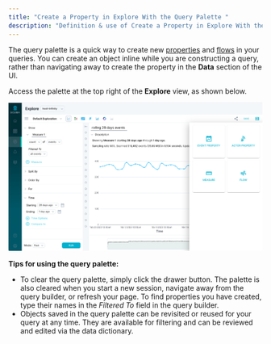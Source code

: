 ```yaml
---
title: "Create a Property in Explore With the Query Palette "
description: "Definition & use of Create a Property in Explore With the Query Palette "
---
```

The query palette is a quick way to create new [properties](../event-property) and [flows](../flow) in your queries. You can create an object inline while you are constructing a query, rather than navigating away to create the property in the **Data** section of the UI.

Access the palette at the top right of the **Explore** view, as shown below.

![](attachments/query%20palete.png)

**Tips for using the query palette:**

- To clear the query palette, simply click the drawer button. The palette is also cleared when you start a new session, navigate away from the query builder, or refresh your page. To find properties you have created, type their names in the *Filtered To* field in the query builder.
- Objects saved in the query palette can be revisited or reused for your query at any time. They are available for filtering and can be reviewed and edited via the data dictionary.